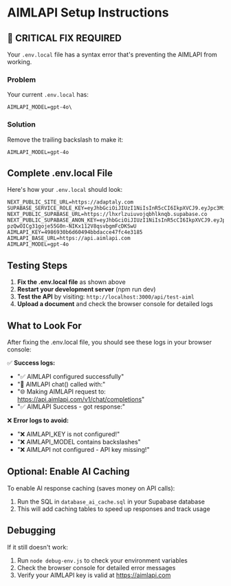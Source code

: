 # AIMLAPI Setup Instructions

## 🚨 CRITICAL FIX REQUIRED

Your `.env.local` file has a syntax error that's preventing the AIMLAPI from working.

### Problem
Your current `.env.local` has:
```
AIMLAPI_MODEL=gpt-4o\
```

### Solution
Remove the trailing backslash to make it:
```
AIMLAPI_MODEL=gpt-4o
```

## Complete .env.local File

Here's how your `.env.local` should look:

```env
NEXT_PUBLIC_SITE_URL=https://adaptaly.com
SUPABASE_SERVICE_ROLE_KEY=eyJhbGciOiJIUzI1NiIsInR5cCI6IkpXVCJ9.eyJpc3MiOiJzdXBhYmFzZSIsInJlZiI6ImxoeHJsenVpdXZvanFiaGxrbnFiIiwicm9sZSI6InNlcnZpY2Vfcm9sZSIsImlhdCI6MTc1NDY3ODExNCwiZXhwIjoyMDcwMjU0MTE0fQ.8DfU7MKYmgqn5nwCuJIZ1SFHRQ5pBTfJcHoq0DnMuzM
NEXT_PUBLIC_SUPABASE_URL=https://lhxrlzuiuvojqbhlknqb.supabase.co
NEXT_PUBLIC_SUPABASE_ANON_KEY=eyJhbGciOiJIUzI1NiIsInR5cCI6IkpXVCJ9.eyJpc3MiOiJzdXBhYmFzZSIsInJlZiI6ImxoeHJsenVpdXZvanFiaGxrbnFiIiwicm9sZSI6ImFub24iLCJpYXQiOjE3NTQ2NzgxMTQsImV4cCI6MjA3MDI1NDExNH0.-pzQwOICg31goje55G0n-NIKx112V8qsvbgmFcDKSwU
AIMLAPI_KEY=4986930b6d60494bbdacce47fc4e3185
AIMLAPI_BASE_URL=https://api.aimlapi.com
AIMLAPI_MODEL=gpt-4o
```

## Testing Steps

1. **Fix the .env.local file** as shown above
2. **Restart your development server** (npm run dev)
3. **Test the API** by visiting: `http://localhost:3000/api/test-aiml`
4. **Upload a document** and check the browser console for detailed logs

## What to Look For

After fixing the .env.local file, you should see these logs in your browser console:

✅ **Success logs:**
- "✅ AIMLAPI configured successfully"
- "🚀 AIMLAPI chat() called with:"
- "🌐 Making AIMLAPI request to: https://api.aimlapi.com/v1/chat/completions"
- "✅ AIMLAPI Success - got response:"

❌ **Error logs to avoid:**
- "❌ AIMLAPI_KEY is not configured!"
- "❌ AIMLAPI_MODEL contains backslashes"
- "❌ AIMLAPI not configured - API key missing!"

## Optional: Enable AI Caching

To enable AI response caching (saves money on API calls):

1. Run the SQL in `database_ai_cache.sql` in your Supabase database
2. This will add caching tables to speed up responses and track usage

## Debugging

If it still doesn't work:

1. Run `node debug-env.js` to check your environment variables
2. Check the browser console for detailed error messages
3. Verify your AIMLAPI key is valid at https://aimlapi.com